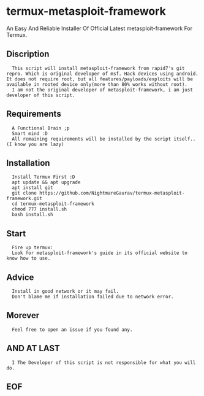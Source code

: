 # termux-metasploit-framework
An Easy And Reliable Installer Of Official Latest metasploit-framework For Termux.

## Discription
      This script will install metasploit-framework from rapid7's git repro. Which is original developer of msf. Hack devices using android. It does not require root, but all features/payloads/exploits will be available in rooted device only(more than 80% works without root).
      I am not the original developer of metasploit-framework, i am just developer of this script.
## Requirements
      A Functional Brain ;p
      Smart mind :D
      All remaining requirements will be installed by the script itself.. (I know you are lazy)
## Installation
      Install Termux First :D
      apt update && apt upgrade
      apt install git
      git clone https://github.com/NightmareGaurav/termux-metasploit-framework.git
      cd termux-metasploit-framework
      chmod 777 install.sh
      bash install.sh
## Start
      Fire up termux:
      Look for metasploit-framework's guide in its official website to know how to use.
## Advice
      Install in good network or it may fail.
      Don't blame me if installation failed due to network error.
## Morever
      Feel free to open an issue if you found any.
## AND AT LAST
      I The Developer of this script is not responsible for what you will do.


## EOF
